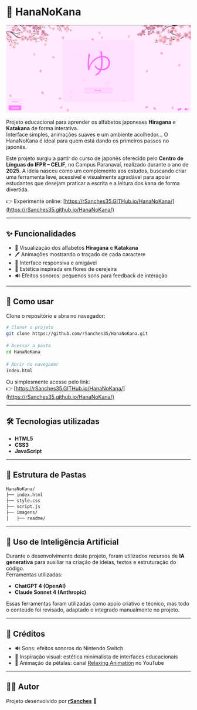 # 🌸 HanaNoKana

![Logo HanaNoKana](imagens/readme/interface.png)

Projeto educacional para aprender os alfabetos japoneses **Hiragana** e **Katakana** de forma interativa.  
Interface simples, animações suaves e um ambiente acolhedor... O HanaNoKana é ideal para quem está dando os primeiros passos no japonês.  

Este projeto surgiu a partir do curso de japonês oferecido pelo **Centro de Línguas do IFPR – CELIF**, no Campus Paranavaí, realizado durante o ano de **2025**. A ideia nasceu como um complemento aos estudos, buscando criar uma ferramenta leve, acessível e visualmente agradável para apoiar estudantes que desejam praticar a escrita e a leitura dos kana de forma divertida.  

👉 Experimente online: [https://rSanches35.GITHub.io/HanaNoKana/](https://rSanches35.github.io/HanaNoKana/)

---

## ✨ Funcionalidades

- 📖 Visualização dos alfabetos **Hiragana** e **Katakana**
- 🖊️ Animações mostrando o traçado de cada caractere
- 🎨 Interface responsiva e amigável
- 🌸 Estética inspirada em flores de cerejeira
- 🔊 Efeitos sonoros: pequenos sons para feedback de interação

---

## 🚀 Como usar

Clone o repositório e abra no navegador:

```bash
# Clonar o projeto
git clone https://github.com/rSanches35/HanaNoKana.git

# Acessar a pasta
cd HanaNoKana

# Abrir no navegador
index.html
```

Ou simplesmente acesse pelo link:  
👉 [https://rSanches35.GITHub.io/HanaNoKana/](https://rSanches35.github.io/HanaNoKana/)

---

## 🛠️ Tecnologias utilizadas

- **HTML5**
- **CSS3**
- **JavaScript**

---

## 📂 Estrutura de Pastas

```
HanaNoKana/
├── index.html
├── style.css
├── script.js
├── imagens/
│   ├── readme/
```

---

## 🤖 Uso de Inteligência Artificial

Durante o desenvolvimento deste projeto, foram utilizados recursos de **IA generativa** para auxiliar na criação de ideias, textos e estruturação do código.  
Ferramentas utilizadas:  

- **ChatGPT 4 (OpenAI)**  
- **Claude Sonnet 4 (Anthropic)**  

Essas ferramentas foram utilizadas como apoio criativo e técnico, mas todo o conteúdo foi revisado, adaptado e integrado manualmente no projeto.  

---

## 🙏 Créditos

- 🔊 Sons: efeitos sonoros do Nintendo Switch
- 🎨 Inspiração visual: estética minimalista de interfaces educacionais
- 🍃 Animação de pétalas: canal [Relaxing Animation](https://www.youtube.com/shorts/-dJXo1RA82I) no YouTube

---

## 👨‍💻 Autor

Projeto desenvolvido por **[rSanches](https://github.com/rSanches35)** 🌸
